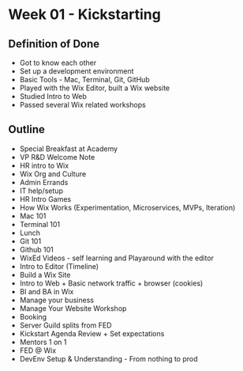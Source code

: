 Week 01 - Kickstarting
=======================

Definition of Done
--------------------

- Got to know each other
- Set up a development environment
- Basic Tools - Mac, Terminal, Git, GitHub
- Played with the Wix Editor, built a Wix website
- Studied Intro to Web
- Passed several Wix related workshops

Outline
--------

- Special Breakfast at Academy
- VP R&D Welcome Note
- HR intro to Wix
- Wix Org and Culture
- Admin Errands
- IT help/setup
- HR Intro Games
- How Wix Works (Experimentation, Microservices, MVPs, Iteration)
- Mac 101
- Terminal 101
- Lunch
- Git 101
- Github 101
- WixEd Videos - self learning and Playaround with the editor
- Intro to Editor (Timeline)
- Build a Wix Site
- Intro to Web + Basic network traffic + browser (cookies)
- BI and BA in Wix
- Manage your business
- Manage Your Website Workshop
- Booking
- Server Guild splits from FED
- Kickstart Agenda Review + Set expectations
- Mentors 1 on 1
- FED @ Wix
- DevEnv Setup & Understanding - From nothing to prod

